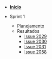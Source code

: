 - [<b>Início</b>](/)

- Sprint 1
    - [Planejamento](/sprints/sprint_1/planejamento.md)
    - Resultados 
        - [Issue 2029](/sprints/sprint_1/resultados/issue2029.md)
        - [Issue 2030](/sprints/sprint_1/resultados/issue2030.md)
        - [Issue 2031](/sprints/sprint_1/resultados/issue2031.md)
        - [Issue 2058](/sprints/sprint_1/resultados/issue2058.md)
